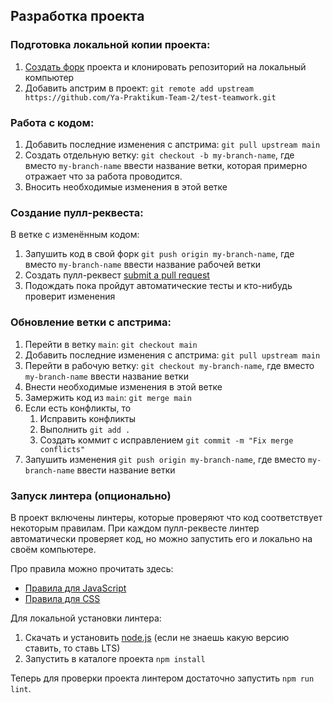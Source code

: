 ## Разработка проекта

[fork]: https://github.com/Ya-Praktikum-Team-2/test-teamwork/fork
[pr]: https://github.com/Ya-Praktikum-Team-2/test-teamwork/compare
[node]: https://nodejs.org/ru/
[js-style]: https://github.com/airbnb/javascript
[css-style]: https://github.com/airbnb/javascript


### Подготовка локальной копии проекта:

1. [Создать форк][fork] проекта и клонировать репозиторий на локальный компьютер
1. Добавить апстрим в проект: `git remote add upstream https://github.com/Ya-Praktikum-Team-2/test-teamwork.git`

### Работа с кодом:

1. Добавить последние изменения с апстрима: `git pull upstream main`
1. Создать отдельную ветку: `git checkout -b my-branch-name`, где вместо `my-branch-name` ввести название ветки, которая примерно отражает что за работа проводится.
1. Вносить необходимые изменения в этой ветке

### Создание пулл-реквеста:
В ветке с изменённым кодом:

1. Запушить код в свой форк `git push origin my-branch-name`, где вместо `my-branch-name` ввести название рабочей ветки
1. Создать пулл-реквест [submit a pull request][pr]
1. Подождать пока пройдут автоматические тесты и кто-нибудь проверит изменения

### Обновление ветки с апстрима:

1. Перейти в ветку `main`: `git checkout main`
1. Добавить последние изменения с апстрима: `git pull upstream main`
1. Перейти в рабочую ветку: `git checkout my-branch-name`, где вместо `my-branch-name` ввести название ветки
1. Внести необходимые изменения в этой ветке
1. Замержить код из `main`: `git merge main`
1. Если есть конфликты, то
    1. Исправить конфликты
    1. Выполнить `git add .`
    1. Создать коммит с исправлением `git commit -m "Fix merge conflicts"`
1. Запушить изменения `git push origin my-branch-name`, где вместо `my-branch-name` ввести название ветки

### Запуск линтера (опционально)

В проект включены линтеры, которые проверяют что код соответствует некоторым правилам. При каждом пулл-реквесте линтер автоматически проверяет код, но можно запустить его и локально на своём компьютере.

Про правила можно прочитать здесь:

* [Правила для JavaScript][js-style]
* [Правила для CSS][css-style]


Для локальной установки линтера:

1. Скачать и установить [node.js][node] (если не знаешь какую версию ставить, то ставь LTS)
1. Запустить в каталоге проекта `npm install`

Теперь для проверки проекта линтером достаточно запустить `npm run lint`.
